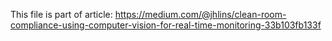 This file is part of article:
https://medium.com/@jhlins/clean-room-compliance-using-computer-vision-for-real-time-monitoring-33b103fb133f
